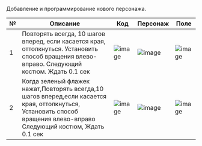 Добавление и программирование нового персонажа.

| № | Описание        |    Код | Персонаж | Поле |
|---| ---------|-----| ---------|------|
  | 1 |Повторять всегда, 10 шагов вперед, если касается края, оттолкнуться. Установить способ вращения влево-вправо. Следующий костюм. Ждать 0.1 сек|![image](https://user-images.githubusercontent.com/90557670/134382396-b89f1c3a-1c27-4bac-b7fd-4cbdf4084e8a.png)|![image](https://user-images.githubusercontent.com/90557670/134228574-c7d4e56c-ea20-42c4-9a2b-27ee14aff2d3.png)|![image](https://user-images.githubusercontent.com/90557670/134380019-cebc06a3-8674-4ee0-a884-6cad663a28c2.png)
|2| Когда зеленый флажек нажат,Повторять всегда,10 шагов вперед,если касается края, оттолкнуться, Установить способ вращения влево-вправо Следующий костюм, Ждать 0.1 сек|![image](https://user-images.githubusercontent.com/90557670/134382690-6719760f-1cbf-4073-82e2-58a9c81c9d18.png)|![image](https://user-images.githubusercontent.com/90557670/134383840-48d98227-11f8-4723-87ac-e1cfe3cd8ff8.png)|![image](https://user-images.githubusercontent.com/90557670/134384046-6e54f360-7398-4226-9e1c-dd4a05b09b57.png)|


